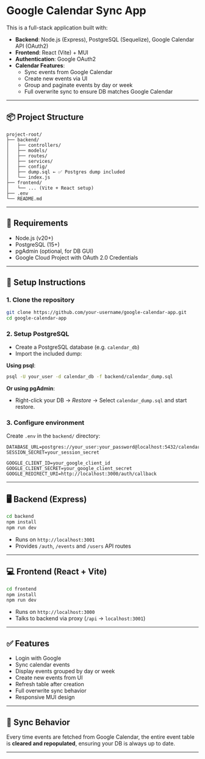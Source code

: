 # Google Calendar Sync App

This is a full-stack application built with:

- **Backend**: Node.js (Express), PostgreSQL (Sequelize), Google Calendar API (OAuth2)
- **Frontend**: React (Vite) + MUI
- **Authentication**: Google OAuth2
- **Calendar Features**: 
  - Sync events from Google Calendar
  - Create new events via UI
  - Group and paginate events by day or week
  - Full overwrite sync to ensure DB matches Google Calendar

---

## 📦 Project Structure

```
project-root/
├── backend/
│   ├── controllers/
│   ├── models/
│   ├── routes/
│   ├── services/
│   ├── config/
│   ├── dump.sql ← ✅ Postgres dump included
│   └── index.js
├── frontend/
│   └── ... (Vite + React setup)
├── .env
└── README.md
```

---

## 🧰 Requirements

- Node.js (v20+)
- PostgreSQL (15+)
- pgAdmin (optional, for DB GUI)
- Google Cloud Project with OAuth 2.0 Credentials

---

## 🔧 Setup Instructions

### 1. Clone the repository

```bash
git clone https://github.com/your-username/google-calendar-app.git
cd google-calendar-app
```

### 2. Setup PostgreSQL

- Create a PostgreSQL database (e.g. `calendar_db`)
- Import the included dump:

**Using psql**:
```bash
psql -U your_user -d calendar_db -f backend/calendar_dump.sql
```

**Or using pgAdmin**:
- Right-click your DB → *Restore* → Select `calendar_dump.sql` and start restore.

### 3. Configure environment

Create `.env` in the `backend/` directory:

```dotenv
DATABASE_URL=postgres://your_user:your_password@localhost:5432/calendar_db
SESSION_SECRET=your_session_secret

GOOGLE_CLIENT_ID=your_google_client_id
GOOGLE_CLIENT_SECRET=your_google_client_secret
GOOGLE_REDIRECT_URI=http://localhost:3000/auth/callback
```

---

## 🖥 Backend (Express)

```bash
cd backend
npm install
npm run dev
```

- Runs on `http://localhost:3001`
- Provides `/auth`, `/events` and `/users` API routes

---

## 💻 Frontend (React + Vite)

```bash
cd frontend
npm install
npm run dev
```

- Runs on `http://localhost:3000`
- Talks to backend via proxy (`/api` → `localhost:3001`)

---

## ✅ Features

- Login with Google
- Sync calendar events
- Display events grouped by day or week
- Create new events from UI
- Refresh table after creation
- Full overwrite sync behavior
- Responsive MUI design

---

## 🔁 Sync Behavior

Every time events are fetched from Google Calendar, the entire event table is **cleared and repopulated**, ensuring your DB is always up to date.

---
